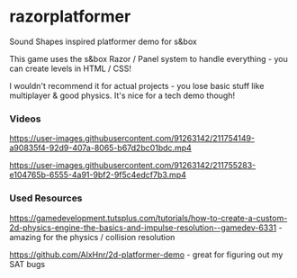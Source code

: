 # razorplatformer
Sound Shapes inspired platformer demo for s&amp;box

This game uses the s&box Razor / Panel system to handle everything - you can create levels in HTML / CSS!

I wouldn't recommend it for actual projects - you lose basic stuff like multiplayer & good physics. It's nice for a tech demo though!

### Videos
https://user-images.githubusercontent.com/91263142/211754149-a90835f4-92d9-407a-8065-b67d2bc01bdc.mp4

https://user-images.githubusercontent.com/91263142/211755283-e104765b-6555-4a91-9bf2-9f5c4edcf7b3.mp4

### Used Resources
https://gamedevelopment.tutsplus.com/tutorials/how-to-create-a-custom-2d-physics-engine-the-basics-and-impulse-resolution--gamedev-6331 - amazing for the physics / collision resolution

https://github.com/AlxHnr/2d-platformer-demo - great for figuring out my SAT bugs
